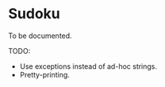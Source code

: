 Sudoku
======

To be documented.

TODO:
  - Use exceptions instead of ad-hoc strings.
  - Pretty-printing.
